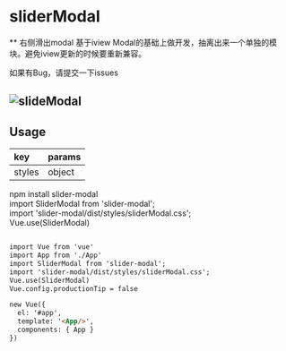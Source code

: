 # sliderModal
** 右侧滑出modal 基于iview Modal的基础上做开发，抽离出来一个单独的模块。避免iview更新的时候要重新兼容。 <br />


如果有Bug，请提交一下issues <br />

## ![slideModal](http://7xjfvt.com1.z0.glb.clouddn.com/demo/a.gif)

## Usage

|   key  |  params   |
|:-------|:----------|
| styles |  object   |

npm install slider-modal <br />
import SliderModal from 'slider-modal'; <br />
import 'slider-modal/dist/styles/sliderModal.css';  <br />
Vue.use(SliderModal)<br />

```html

import Vue from 'vue'
import App from './App'
import SliderModal from 'slider-modal';
import 'slider-modal/dist/styles/sliderModal.css'; 
Vue.use(SliderModal)
Vue.config.productionTip = false

new Vue({
  el: '#app',
  template: '<App/>',
  components: { App }
})




```



